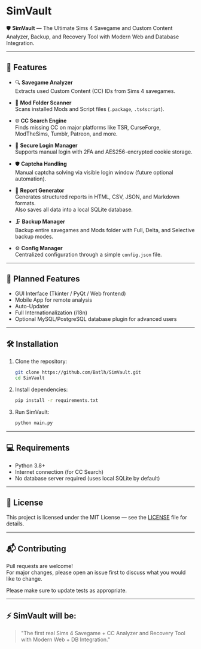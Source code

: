 # SimVault

🛡️ **SimVault** — The Ultimate Sims 4 Savegame and Custom Content Analyzer, Backup, and Recovery Tool with Modern Web and Database Integration.

---

## 🚀 Features

- 🔍 **Savegame Analyzer**  
  Extracts used Custom Content (CC) IDs from Sims 4 savegames.

- 📂 **Mod Folder Scanner**  
  Scans installed Mods and Script files (`.package`, `.ts4script`).

- 🌐 **CC Search Engine**  
  Finds missing CC on major platforms like TSR, CurseForge, ModTheSims, Tumblr, Patreon, and more.

- 🔐 **Secure Login Manager**  
  Supports manual login with 2FA and AES256-encrypted cookie storage.

- 🛡️ **Captcha Handling**  
  Manual captcha solving via visible login window (future optional automation).

- 📄 **Report Generator**  
  Generates structured reports in HTML, CSV, JSON, and Markdown formats.  
  Also saves all data into a local SQLite database.

- 🗜️ **Backup Manager**  
  Backup entire savegames and Mods folder with Full, Delta, and Selective backup modes.

- ⚙️ **Config Manager**  
  Centralized configuration through a simple `config.json` file.

---

## 📝 Planned Features

- GUI Interface (Tkinter / PyQt / Web frontend)
- Mobile App for remote analysis
- Auto-Updater
- Full Internationalization (i18n)
- Optional MySQL/PostgreSQL database plugin for advanced users

---

## 🛠️ Installation

1. Clone the repository:
    ```bash
    git clone https://github.com/Batlh/SimVault.git
    cd SimVault
    ```

2. Install dependencies:
    ```bash
    pip install -r requirements.txt
    ```

3. Run SimVault:
    ```bash
    python main.py
    ```

---

## 💻 Requirements

- Python 3.8+
- Internet connection (for CC Search)
- No database server required (uses local SQLite by default)

---

## 📜 License

This project is licensed under the MIT License — see the [LICENSE](LICENSE) file for details.

---

## 📬 Contributing

Pull requests are welcome!  
For major changes, please open an issue first to discuss what you would like to change.

Please make sure to update tests as appropriate.

---

## ⚡ SimVault will be:
> "The first real Sims 4 Savegame + CC Analyzer and Recovery Tool with Modern Web + DB Integration."

